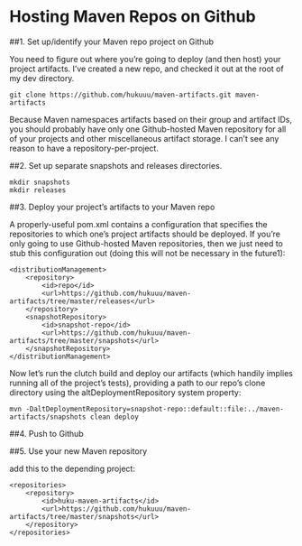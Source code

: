 # Hosting Maven Repos on Github

##1. Set up/identify your Maven repo project on Github

You need to figure out where you’re going to deploy (and then host) your project artifacts.  I’ve created a new 		repo, and checked it out at the root of my dev directory.

```
git clone https://github.com/hukuuu/maven-artifacts.git maven-artifacts
```

Because Maven namespaces artifacts based on their group and artifact IDs, you should probably have only one 			Github-hosted Maven repository for all of your projects and other miscellaneous artifact storage.  I can’t 	see any reason 	to have a repository-per-project.

##2. Set up separate snapshots and releases directories.

```
mkdir snapshots
mkdir releases
```    
    
##3. Deploy your project’s artifacts to your Maven repo
 
A properly-useful pom.xml contains a <distributionManagement> configuration that specifies the repositories to 			    which     one’s project artifacts should be deployed.  If you’re only going to use Github-hosted Maven 			        repositories, then we       just need to stub this configuration out (doing this will not be necessary in 		the       future1):

```
<distributionManagement>
	<repository>
		<id>repo</id>
		<url>https://github.com/hukuuu/maven-artifacts/tree/master/releases</url>
	</repository>
	<snapshotRepository>
		<id>snapshot-repo</id>
		<url>https://github.com/hukuuu/maven-artifacts/tree/master/snapshots</url>
	</snapshotRepository>
</distributionManagement>
```

Now let’s run the clutch build and deploy our artifacts (which handily implies running all of the project’s 			    tests),      providing a path to our repo’s clone directory using the altDeploymentRepository system 			        property:

```
mvn -DaltDeploymentRepository=snapshot-repo::default::file:../maven-artifacts/snapshots clean deploy
```


##4. Push to Github

##5. Use your new Maven repository

add this to the depending project:

```	
<repositories>
	<repository>
		<id>huku-maven-artifacts</id>
		<url>https://github.com/hukuuu/maven-artifacts/tree/master/snapshots</url>
	</repository>
</repositories>
```

